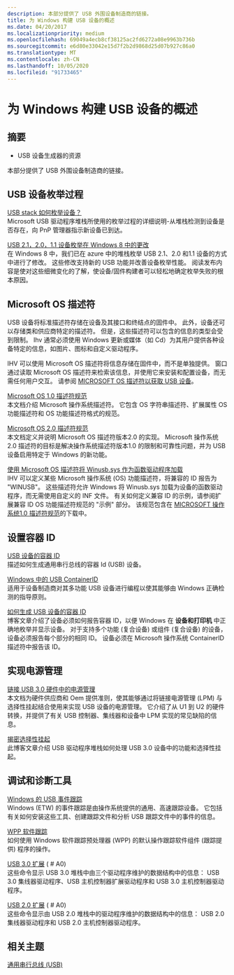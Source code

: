 ```yaml
---
description: 本部分提供了 USB 外围设备制造商的链接。
title: 为 Windows 构建 USB 设备的概述
ms.date: 04/20/2017
ms.localizationpriority: medium
ms.openlocfilehash: 69049a4ecb8cf38125ac2fd6272a08e9963b736b
ms.sourcegitcommit: e6d80e33042e15d7f2b2d9868d25d07b927c86a0
ms.translationtype: MT
ms.contentlocale: zh-CN
ms.lasthandoff: 10/05/2020
ms.locfileid: "91733465"
---
```

# <a name="overview-of-building-usb-devices-for-windows"></a>为 Windows 构建 USB 设备的概述

## <a name="summary"></a>摘要

* USB 设备生成器的资源

本部分提供了 USB 外围设备制造商的链接。

## <a name="usb-device-enumeration-process"></a>USB 设备枚举过程

[USB stack 如何枚举设备？](https://go.microsoft.com/fwlink/p/?linkid=617517)  
Microsoft USB 驱动程序堆栈所使用的枚举过程的详细说明-从堆栈检测到设备是否存在，向 PnP 管理器指示新设备已到达。

[USB 2.1，2.0，1.1 设备枚举在 Windows 8 中的更改](https://go.microsoft.com/fwlink/p/?linkid=617518)  
在 Windows 8 中，我们已在 azure 中的堆栈枚举 USB 2.1、2.0 和1.1 设备的方式中进行了修改。 这些修改支持新的 USB 功能并改善设备枚举性能。 阅读发布内容是使对这些细微变化的了解，使设备/固件构建者可以轻松地确定枚举失败的根本原因。

## <a name="microsoft-os-descriptors"></a>Microsoft OS 描述符

USB 设备将标准描述符存储在设备及其接口和终结点的固件中。 此外，设备还可以存储类和供应商特定的描述符。 但是，这些描述符可以包含的信息的类型会受到限制。 Ihv 通常必须使用 Windows 更新或媒体（如 Cd）为其用户提供各种设备特定的信息，如图片、图标和自定义驱动程序。

IHV 可以使用 Microsoft OS 描述符将信息存储在固件中，而不是单独提供。 窗口通过读取 Microsoft OS 描述符来检索该信息，并使用它来安装和配置设备，而无需任何用户交互。 请参阅 [MICROSOFT OS 描述符以获取 USB 设备](microsoft-defined-usb-descriptors.md)。

[Microsoft OS 1.0 描述符规范](/previous-versions/gg463179(v=msdn.10))  
本文档介绍 Microsoft 操作系统描述符。 它包含 OS 字符串描述符、扩展属性 OS 功能描述符和 OS 功能描述符格式的规范。

[Microsoft OS 2.0 描述符规范](./microsoft-os-2-0-descriptors-specification.md)  
本文档定义并说明 Microsoft OS 描述符版本2.0 的实现。 Microsoft 操作系统2.0 描述符的目标是解决操作系统描述符版本1.0 的限制和可靠性问题，并为 USB 设备启用特定于 Windows 的新功能。

[使用 Microsoft OS 描述符将 Winusb.sys 作为函数驱动程序加载](automatic-installation-of-winusb.md)  
IHV 可以定义某些 Microsoft 操作系统 (OS) 功能描述符，将兼容的 ID 报告为 "WINUSB"。 这些描述符允许 Windows 将 Winusb.sys 加载为设备的函数驱动程序，而无需使用自定义的 INF 文件。 有关如何定义兼容 ID 的示例，请参阅扩展兼容 ID OS 功能描述符规范的 "示例" 部分。 该规范包含在 [MICROSOFT 操作系统1.0 描述符规范](/previous-versions/gg463179(v=msdn.10))的下载中。

## <a name="setting-a-container-id"></a>设置容器 ID

[USB 设备的容器 ID](../install/how-usb-devices-are-assigned-container-ids.md)  
描述如何生成通用串行总线的容器 Id (USB) 设备。

[Windows 中的 USB ContainerID](usb-containerids-in-windows.md)  
适用于设备制造商对其多功能 USB 设备进行编程以使其能够由 Windows 正确检测的指导原则。

[如何生成 USB 设备的容器 ID](https://go.microsoft.com/fwlink/p/?linkid=617520)  
博客文章介绍了设备必须如何报告容器 ID，以便 Windows 在 **设备和打印机** 中正确地枚举并显示设备。 对于支持多个功能 (复合设备) 或组件 (复合设备) 的设备，设备必须报告每个部分的相同 ID。 设备必须在 Microsoft 操作系统 ContainerID 描述符中报告该 ID。

## <a name="implementing-power-management"></a>实现电源管理

[链接 USB 3.0 硬件中的电源管理](link-power-management-in-usb-3-0-hardware.md)  
本文档为硬件供应商和 Oem 提供准则，使其能够通过将链接电源管理 (LPM) 与选择性挂起结合使用来实现 USB 设备的电源管理。 它介绍了从 U1 到 U2 的硬件转换，并提供了有关 USB 控制器、集线器和设备中 LPM 实现的常见缺陷的信息。

[揭密选择性挂起](link-power-management-in-usb-3-0-hardware.md)  
此博客文章介绍 USB 驱动程序堆栈如何处理 USB 3.0 设备中的功能和选择性挂起。

## <a name="debugging-and-diagnostic-tools"></a>调试和诊断工具

[Windows 的 USB 事件跟踪](usb-event-tracing-for-windows.md)  
Windows (ETW) 的事件跟踪是由操作系统提供的通用、高速跟踪设备。 它包括有关如何安装这些工具、创建跟踪文件和分析 USB 跟踪文件中的事件的信息。

[WPP 软件跟踪](../devtest/wpp-software-tracing.md)  
如何使用 Windows 软件跟踪预处理器 (WPP) 的默认操作跟踪软件组件 (跟踪提供) 程序的操作。

[USB 3.0 扩展](../debugger/usb-3-extensions.md) ( # A0)   
这些命令显示 USB 3.0 堆栈中由三个驱动程序维护的数据结构中的信息： USB 3.0 集线器驱动程序、USB 主机控制器扩展驱动程序和 USB 3.0 主机控制器驱动程序。

[USB 2.0 扩展](../debugger/usb-2-0-extensions.md) ( # A0)   
这些命令显示由 USB 2.0 堆栈中的驱动程序维护的数据结构中的信息： USB 2.0 集线器驱动程序和 USB 2.0 主机控制器驱动程序。

## <a name="related-topics"></a>相关主题

[通用串行总线 (USB)](../index.yml)